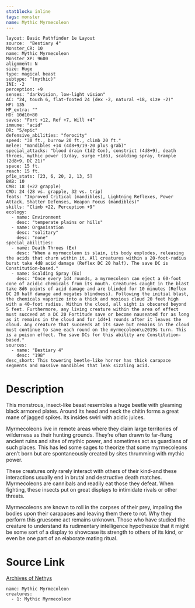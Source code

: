 ```yaml
---
statblock: inline
tags: monster
name: Mythic Myrmecoleon
---
```

```statblock
layout: Basic Pathfinder 1e Layout
source:  "Bestiary 4"
Monster_CR: 10
name: Mythic Myrmecoleon
Monster_XP: 9600
alignment: N
size: Huge
type: magical beast
subtype: "(mythic)"
INI: -2
perception: +9
senses: "darkvision, low-light vision"
AC: "24, touch 6, flat-footed 24 (dex -2, natural +18, size -2)"
HP: 135
HP_extra: ""
HD: 10d10+80
saves: "Fort +12, Ref +7, Will +4"
immune: "acid"
DR: "5/epic"
defensive_abilities: "ferocity"
speed: "30 ft., burrow 20 ft., climb 20 ft."
melee: "mandibles +14 (4d8+9/19-20 plus grab)"
special_attacks: "blood drain (1d2 Con), constrict (4d8+9), death throes, mythic power (3/day, surge +1d6), scalding spray, trample (2d8+9, DC 21)"
space: 15 ft.
reach: 15 ft.
pf1e_stats: [23, 6, 20, 2, 13, 5]
BAB: 10
CMB: 18 (+22 grapple)
CMD: 24 (28 vs. grapple, 32 vs. trip)
feats: "Improved Critical (mandibles), Lightning Reflexes, Power Attack, Shatter Defenses, Weapon Focus (mandibles)"
skills: "Climb +22, Perception +9"
ecology:
  - name: Environment
    desc: "temperate plains or hills"
  - name: Organisation
    desc: "solitary"
    desc: "none"
special_abilities:
  - name: Death Throes (Ex)
    desc: "When a myrmecoleon is slain, its body explodes, releasing the acids that churn within it. All creatures within a 20-foot-radius burst take 4d8 acid damage (Reflex DC 20 half). The save DC is Constitution-based."
  - name: Scalding Spray (Ex)
    desc: "Once every 1d4 rounds, a myrmecoleon can eject a 60-foot cone of acidic chemicals from its mouth. Creatures caught in the blast take 8d6 points of acid damage and are blinded for 10 minutes (Reflex DC 20 half damage and negates blindness). Following the initial blast, the chemicals vaporize into a thick and noxious cloud 20 feet high with a 40-foot radius. Within the cloud, all sight is obscured beyond 5 feet. Furthermore, any living creature within the area of effect must succeed at a DC 20 Fortitude save or become nauseated for as long as it remains in the cloud and for 1d4+1 rounds after it leaves the cloud. Any creature that succeeds at its save but remains in the cloud must continue to save each round on the myrmecoleon\u2019s turn. This is a poison effect. The save DCs for this ability are Constitution-based."
sources:
  - name: "Bestiary 4"
    desc: "198"
desc_short: This towering beetle-like horror has thick carapace segments and massive mandibles that leak sizzling acid.
```
# Description
This monstrous, insect-like beast resembles a huge beetle with gleaming black armored plates. Around its head and neck the chitin forms a great mane of jagged spikes. Its insides swirl with acidic juices.

Myrmecoleons live in remote areas where they claim large territories of wilderness as their hunting grounds. They’re often drawn to far-flung ancient ruins and sites of mythic power, and sometimes act as guardians of such places. This has led some sages to theorize that some myrmecoleons aren’t born but are spontaneously created by sites thrumming with mythic power.

These creatures only rarely interact with others of their kind-and these interactions usually end in brutal and destructive death matches. Myrmecoleons are cannibals and readily eat those they defeat. When fighting, these insects put on great displays to intimidate rivals or other threats.

Myrmecoleons are known to roll in the corpses of their prey, impaling the bodies upon their carapaces and leaving them there to rot. Why they perform this gruesome act remains unknown. Those who have studied the creature to understand its rudimentary intelligence hypothesize that it might be some sort of a display to showcase its strength to others of its kind, or even be one part of an elaborate mating ritual.
# Source Link
[Archives of Nethys](https://aonprd.com/MythicMonsterDisplay.aspx?ItemName=Myrmecoleon)
```encounter-table
name: Mythic Myrmecoleon
creatures:
  - 1: Mythic Myrmecoleon
```
